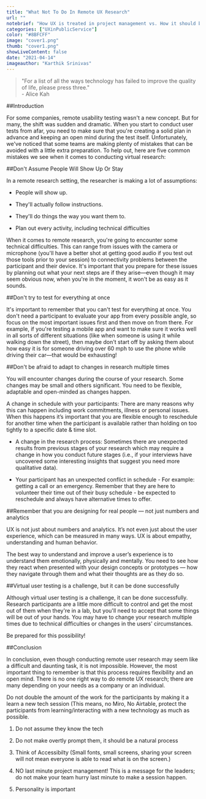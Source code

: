 ```yaml
---
title: "What Not To Do In Remote UX Research"
url: ""
notebrief: "How UX is treated in project management vs. How it should be treated"
categories: ["UXinPublicService"]
color: "#8BFCFF"
image: "cover1.png"
thumb: "cover1.png"
showLiveContent: false
date: "2021-04-14"
imageauthor: "Karthik Srinivas"
---
```


>  "For a list of all the ways technology has failed to improve the quality of life, please press three." <br> - Alice Kah

##Introduction

For some companies, remote usability testing wasn't a new concept. But for many, the shift was sudden and dramatic. When you start to conduct user tests from afar, you need to make sure that you're creating a solid plan in advance and keeping an open mind during the test itself. Unfortunately, we've noticed that some teams are making plenty of mistakes that can be avoided with a little extra preparation. To help out, here are five common mistakes we see when it comes to conducting virtual research:

##Don't Assume People Will Show Up Or Stay

In a remote research setting, the researcher is making a lot of assumptions:

* People will show up.

* They'll actually follow instructions.

* They'll do things the way you want them to.

* Plan out every activity, including technical difficulties

When it comes to remote research, you're going to encounter some technical difficulties. This can range from issues with the camera or microphone (you'll have a better shot at getting good audio if you test out those tools prior to your session) to connectivity problems between the participant and their device. It's important that you prepare for these issues by planning out what your next steps are if they arise—even though it may seem obvious now, when you're in the moment, it won't be as easy as it sounds.

##Don't try to test for everything at once

It's important to remember that you can't test for everything at once. You don't need a participant to evaluate your app from every possible angle, so focus on the most important issues first and then move on from there. For example, if you're testing a mobile app and want to make sure it works well in all sorts of different situations (like when someone is using it while walking down the street), then maybe don't start off by asking them about how easy it is for someone driving over 60 mph to use the phone while driving their car—that would be exhausting!

##Don't be afraid to adapt to changes in research multiple times

You will encounter changes during the course of your research. Some changes may be small and others significant. You need to be flexible, adaptable and open-minded as changes happen.

A change in schedule with your participants: There are many reasons why this can happen including work commitments, illness or personal issues. When this happens it’s important that you are flexible enough to reschedule for another time when the participant is available rather than holding on too tightly to a specific date & time slot.

* A change in the research process: Sometimes there are unexpected results from previous stages of your research which may require a change in how you conduct future stages (i.e., if your interviews have uncovered some interesting insights that suggest you need more qualitative data).

* Your participant has an unexpected conflict in schedule - For example: getting a call or an emergency. Remember that they are here to volunteer their time out of their busy schedule - be expected to reschedule and always have alternative times to offer.

##Remember that you are designing for real people — not just numbers and analytics

UX is not just about numbers and analytics. It’s not even just about the user experience, which can be measured in many ways. UX is about empathy, understanding and human behavior.

The best way to understand and improve a user’s experience is to understand them emotionally, physically and mentally. You need to see how they react when presented with your design concepts or prototypes — how they navigate through them and what their thoughts are as they do so.

##Virtual user testing is a challenge, but it can be done successfully

Although virtual user testing is a challenge, it can be done successfully. Research participants are a little more difficult to control and get the most out of them when they're in a lab, but you'll need to accept that some things will be out of your hands. You may have to change your research multiple times due to technical difficulties or changes in the users' circumstances.

Be prepared for this possibility!

##Conclusion

In conclusion, even though conducting remote user research may seem like a difficult and daunting task, it is not impossible. However, the most important thing to remember is that this process requires flexibility and an open mind. There is no one right way to do remote UX research; there are many depending on your needs as a company or an individual.



Do not double the amount of the work for the participants by making it a learn a new tech session (This means, no Miro, No Airtable, protect the participants from learning/interacting with a new technology as much as possible.

1. Do not assume they know the tech

2. Do not make overtly prompt them, it should be a natural process

3. Think of Accessibilty (Small fonts, small screens, sharing your screen will not mean everyone is able to read what is on the screen.)

4. NO last minute project management! This is a message for the leaders; do not make your team hurry last minute to make a session happen. 

3. Personality is important 

